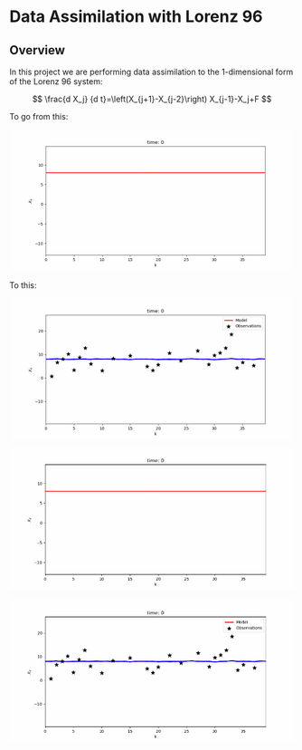 # Data Assimilation with Lorenz 96

## Overview
In this project we are performing data assimilation to the 1-dimensional form of the Lorenz 96 system:

$$
\frac{d X_j}  {d t}=\left(X_{j+1}-X_{j-2}\right) X_{j-1}-X_j+F
$$

To go from this:

<div style="text-align: center;">
    <img src="notebooks/gifs/lorenz96_1d.gif" alt="Lorenz 96" width="500"/>
</div>

To this:

<div style="display: flex; justify-content: center;">
    <img src="notebooks/gifs/lorenz96_EnKF.gif" alt="Lorenz 96 EnKF" width="500"/>
</div>

![Lorenz 96 Animation](notebooks/gifs/lorenz96_1d.gif)


![Lorenz 96 Animation](notebooks/gifs/lorenz96_EnKF.gif)

